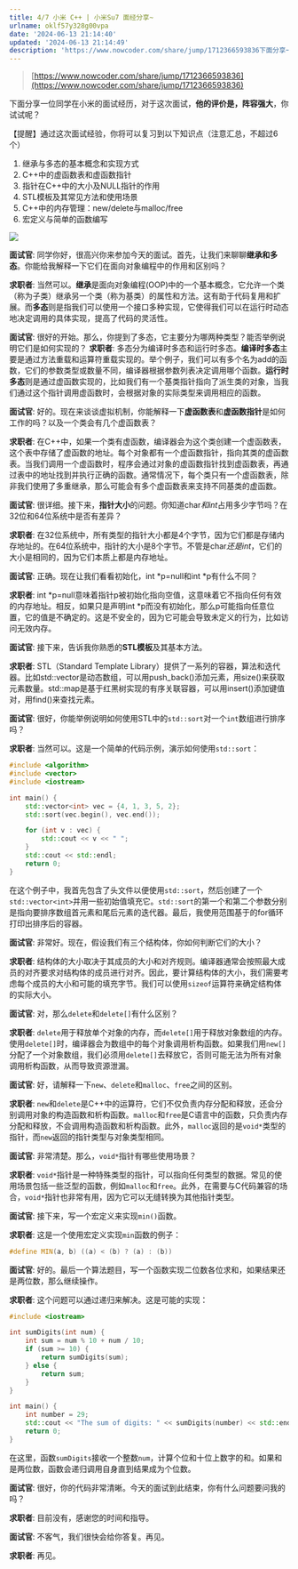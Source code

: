 ```yaml
---
title: 4/7 小米 C++ | 小米Su7 面经分享~
urlname: oklf57y328g00vpa
date: '2024-06-13 21:14:40'
updated: '2024-06-13 21:14:49'
description: 'https://www.nowcoder.com/share/jump/1712366593836下面分享一位同学在小米的面试经历，对于这次面试，他的评价是，阵容强大，你试试呢？【提醒】通过这次面试经验，你将可以复习到以下知识点（注意汇总，不超过6个）继承与多态的基本概念和实现方式C++中的虚...'
---
```

> [https://www.nowcoder.com/share/jump/1712366593836](https://www.nowcoder.com/share/jump/1712366593836)

下面分享一位同学在小米的面试经历，对于这次面试，**他的评价是，阵容强大**，你试试呢？

【提醒】通过这次面试经验，你将可以复习到以下知识点（注意汇总，不超过6个）

1. 继承与多态的基本概念和实现方式
2. C++中的虚函数表和虚函数指针
3. 指针在C++中的大小及NULL指针的作用
4. STL模板及其常见方法和使用场景
5. C++中的内存管理：new/delete与malloc/free
6. 宏定义与简单的函数编写

![](https://oss1.aistar.cool/elog-offer-now/53599936f96c8421c420da2ec2183891.jpeg)

**面试官**: 同学你好，很高兴你来参加今天的面试。首先，让我们来聊聊**继承和多态**。你能给我解释一下它们在面向对象编程中的作用和区别吗？ 

**求职者**: 当然可以。**继承**是面向对象编程(OOP)中的一个基本概念，它允许一个类（称为子类）继承另一个类（称为基类）的属性和方法。这有助于代码复用和扩展。而**多态**则是指我们可以使用一个接口多种实现，它使得我们可以在运行时动态地决定调用的具体实现，提高了代码的灵活性。 

**面试官**: 很好的开始。那么，你提到了多态，它主要分为哪两种类型？能否举例说明它们是如何实现的？ **求职者**: 多态分为编译时多态和运行时多态。**编译时多态**主要是通过方法重载和运算符重载实现的。举个例子，我们可以有多个名为add的函数，它们的参数类型或数量不同，编译器根据参数列表决定调用哪个函数。**运行时多态**则是通过虚函数实现的，比如我们有一个基类指针指向了派生类的对象，当我们通过这个指针调用虚函数时，会根据对象的实际类型来调用相应的函数。 

**面试官**: 好的。现在来谈谈虚拟机制，你能解释一下**虚函数表**和**虚函数指针**是如何工作的吗？以及一个类会有几个虚函数表？ 

**求职者**: 在C++中，如果一个类有虚函数，编译器会为这个类创建一个虚函数表，这个表中存储了虚函数的地址。每个对象都有一个虚函数指针，指向其类的虚函数表。当我们调用一个虚函数时，程序会通过对象的虚函数指针找到虚函数表，再通过表中的地址找到并执行正确的函数。通常情况下，每个类只有一个虚函数表，除非我们使用了多重继承，那么可能会有多个虚函数表来支持不同基类的虚函数。 

**面试官**: 很详细。接下来，**指针大小**的问题。你知道char*和int*占用多少字节吗？在32位和64位系统中是否有差异？ 

**求职者**: 在32位系统中，所有类型的指针大小都是4个字节，因为它们都是存储内存地址的。在64位系统中，指针的大小是8个字节。不管是char*还是int*，它们的大小是相同的，因为它们本质上都是内存地址。 

**面试官**: 正确。现在让我们看看初始化，int *p=null和int *p有什么不同？ 

**求职者**: int *p=null意味着指针p被初始化指向空值，这意味着它不指向任何有效的内存地址。相反，如果只是声明int *p而没有初始化，那么p可能指向任意位置，它的值是不确定的。这是不安全的，因为它可能会导致未定义的行为，比如访问无效内存。

**面试官**: 接下来，告诉我你熟悉的**STL模板**及其基本方法。 

**求职者**: STL（Standard Template Library）提供了一系列的容器，算法和迭代器。比如std::vector是动态数组，可以用push_back()添加元素，用size()来获取元素数量。std::map是基于红黑树实现的有序关联容器，可以用insert()添加键值对，用find()来查找元素。 

**面试官**: 很好，你能举例说明如何使用STL中的`std::sort`对一个`int`数组进行排序吗？

**求职者**: 当然可以。这是一个简单的代码示例，演示如何使用`std::sort`：

```cpp
#include <algorithm>
#include <vector>
#include <iostream>

int main() {
    std::vector<int> vec = {4, 1, 3, 5, 2};
    std::sort(vec.begin(), vec.end());

    for (int v : vec) {
        std::cout << v << " ";
    }
    std::cout << std::endl;
    return 0;
}
```

在这个例子中，我首先包含了头文件以便使用`std::sort`，然后创建了一个`std::vector<int>`并用一些初始值填充它。`std::sort`的第一个和第二个参数分别是指向要排序数组首元素和尾后元素的迭代器。最后，我使用范围基于的for循环打印出排序后的容器。

**面试官**: 非常好。现在，假设我们有三个结构体，你如何判断它们的大小？

**求职者**: 结构体的大小取决于其成员的大小和对齐规则。编译器通常会按照最大成员的对齐要求对结构体的成员进行对齐。因此，要计算结构体的大小，我们需要考虑每个成员的大小和可能的填充字节。我们可以使用`sizeof`运算符来确定结构体的实际大小。

**面试官**: 对，那么`delete`和`delete[]`有什么区别？

**求职者**: `delete`用于释放单个对象的内存，而`delete[]`用于释放对象数组的内存。使用`delete[]`时，编译器会为数组中的每个对象调用析构函数。如果我们用`new[]`分配了一个对象数组，我们必须用`delete[]`去释放它，否则可能无法为所有对象调用析构函数，从而导致资源泄漏。

**面试官**: 好，请解释一下`new`、`delete`和`malloc`、`free`之间的区别。

**求职者**: `new`和`delete`是C++中的运算符，它们不仅负责内存分配和释放，还会分别调用对象的构造函数和析构函数。`malloc`和`free`是C语言中的函数，只负责内存分配和释放，不会调用构造函数和析构函数。此外，`malloc`返回的是`void*`类型的指针，而`new`返回的指针类型与对象类型相同。

**面试官**: 非常清楚。那么，`void*`指针有哪些使用场景？

**求职者**: `void*`指针是一种特殊类型的指针，可以指向任何类型的数据。常见的使用场景包括一些泛型的函数，例如`malloc`和`free`。此外，在需要与C代码兼容的场合，`void*`指针也非常有用，因为它可以无缝转换为其他指针类型。

**面试官**: 接下来，写一个宏定义来实现`min()`函数。

**求职者**: 这是一个使用宏定义实现`min`函数的例子：

```cpp
#define MIN(a, b) ((a) < (b) ? (a) : (b))
```

**面试官**: 好的。最后一个算法题目，写一个函数实现二位数各位求和，如果结果还是两位数，那么继续操作。

**求职者**: 这个问题可以通过递归来解决。这是可能的实现：

```cpp
#include <iostream>

int sumDigits(int num) {
    int sum = num % 10 + num / 10;
    if (sum >= 10) {
        return sumDigits(sum);
    } else {
        return sum;
    }
}

int main() {
    int number = 29;
    std::cout << "The sum of digits: " << sumDigits(number) << std::endl;
    return 0;
}
```

在这里，函数`sumDigits`接收一个整数`num`，计算个位和十位上数字的和。如果和是两位数，函数会递归调用自身直到结果成为个位数。

**面试官**: 很好，你的代码非常清晰。今天的面试到此结束，你有什么问题要问我的吗？

**求职者**: 目前没有，感谢您的时间和指导。

**面试官**: 不客气，我们很快会给你答复。再见。

**求职者**: 再见。


# 

